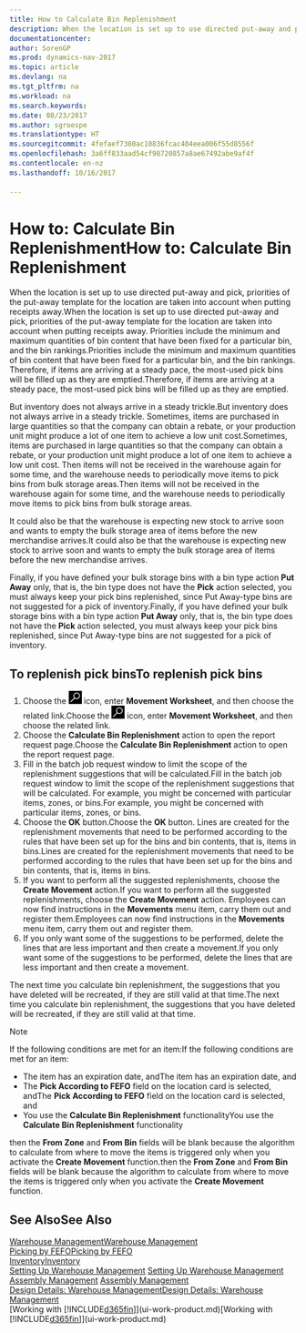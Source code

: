 ```yaml
---
title: How to Calculate Bin Replenishment
description: When the location is set up to use directed put-away and pick, priorities of the put-away template for the location are taken into account when putting receipts away.
documentationcenter: 
author: SorenGP
ms.prod: dynamics-nav-2017
ms.topic: article
ms.devlang: na
ms.tgt_pltfrm: na
ms.workload: na
ms.search.keywords: 
ms.date: 08/23/2017
ms.author: sgroespe
ms.translationtype: HT
ms.sourcegitcommit: 4fefaef7380ac10836fcac404eea006f55d8556f
ms.openlocfilehash: 3a6ff833aad54cf98720857a8ae67492abe9af4f
ms.contentlocale: en-nz
ms.lasthandoff: 10/16/2017

---
```

# <a name="how-to-calculate-bin-replenishment"></a><span data-ttu-id="28a5d-103">How to: Calculate Bin Replenishment</span><span class="sxs-lookup"><span data-stu-id="28a5d-103">How to: Calculate Bin Replenishment</span></span>
<span data-ttu-id="28a5d-104">When the location is set up to use directed put-away and pick, priorities of the put-away template for the location are taken into account when putting receipts away.</span><span class="sxs-lookup"><span data-stu-id="28a5d-104">When the location is set up to use directed put-away and pick, priorities of the put-away template for the location are taken into account when putting receipts away.</span></span> <span data-ttu-id="28a5d-105">Priorities include the minimum and maximum quantities of bin content that have been fixed for a particular bin, and the bin rankings.</span><span class="sxs-lookup"><span data-stu-id="28a5d-105">Priorities include the minimum and maximum quantities of bin content that have been fixed for a particular bin, and the bin rankings.</span></span> <span data-ttu-id="28a5d-106">Therefore, if items are arriving at a steady pace, the most-used pick bins will be filled up as they are emptied.</span><span class="sxs-lookup"><span data-stu-id="28a5d-106">Therefore, if items are arriving at a steady pace, the most-used pick bins will be filled up as they are emptied.</span></span>  

<span data-ttu-id="28a5d-107">But inventory does not always arrive in a steady trickle.</span><span class="sxs-lookup"><span data-stu-id="28a5d-107">But inventory does not always arrive in a steady trickle.</span></span> <span data-ttu-id="28a5d-108">Sometimes, items are purchased in large quantities so that the company can obtain a rebate, or your production unit might produce a lot of one item to achieve a low unit cost.</span><span class="sxs-lookup"><span data-stu-id="28a5d-108">Sometimes, items are purchased in large quantities so that the company can obtain a rebate, or your production unit might produce a lot of one item to achieve a low unit cost.</span></span> <span data-ttu-id="28a5d-109">Then items will not be received in the warehouse again for some time, and the warehouse needs to periodically move items to pick bins from bulk storage areas.</span><span class="sxs-lookup"><span data-stu-id="28a5d-109">Then items will not be received in the warehouse again for some time, and the warehouse needs to periodically move items to pick bins from bulk storage areas.</span></span>  

<span data-ttu-id="28a5d-110">It could also be that the warehouse is expecting new stock to arrive soon and wants to empty the bulk storage area of items before the new merchandise arrives.</span><span class="sxs-lookup"><span data-stu-id="28a5d-110">It could also be that the warehouse is expecting new stock to arrive soon and wants to empty the bulk storage area of items before the new merchandise arrives.</span></span>  

<span data-ttu-id="28a5d-111">Finally, if you have defined your bulk storage bins with a bin type action **Put Away** only, that is, the bin type does not have the **Pick** action selected, you must always keep your pick bins replenished, since Put Away-type bins are not suggested for a pick of inventory.</span><span class="sxs-lookup"><span data-stu-id="28a5d-111">Finally, if you have defined your bulk storage bins with a bin type action **Put Away** only, that is, the bin type does not have the **Pick** action selected, you must always keep your pick bins replenished, since Put Away-type bins are not suggested for a pick of inventory.</span></span>  

## <a name="to-replenish-pick-bins"></a><span data-ttu-id="28a5d-112">To replenish pick bins</span><span class="sxs-lookup"><span data-stu-id="28a5d-112">To replenish pick bins</span></span>  
1.  <span data-ttu-id="28a5d-113">Choose the ![Search for Page or Report](media/ui-search/search_small.png "Search for Page or Report icon") icon, enter **Movement Worksheet**, and then choose the related link.</span><span class="sxs-lookup"><span data-stu-id="28a5d-113">Choose the ![Search for Page or Report](media/ui-search/search_small.png "Search for Page or Report icon") icon, enter **Movement Worksheet**, and then choose the related link.</span></span>  
2.  <span data-ttu-id="28a5d-114">Choose the **Calculate Bin Replenishment** action to open the report request page.</span><span class="sxs-lookup"><span data-stu-id="28a5d-114">Choose the **Calculate Bin Replenishment** action to open the report request page.</span></span>  
3.  <span data-ttu-id="28a5d-115">Fill in the batch job request window to limit the scope of the replenishment suggestions that will be calculated.</span><span class="sxs-lookup"><span data-stu-id="28a5d-115">Fill in the batch job request window to limit the scope of the replenishment suggestions that will be calculated.</span></span> <span data-ttu-id="28a5d-116">For example, you might be concerned with particular items, zones, or bins.</span><span class="sxs-lookup"><span data-stu-id="28a5d-116">For example, you might be concerned with particular items, zones, or bins.</span></span>  
4.  <span data-ttu-id="28a5d-117">Choose the **OK** button.</span><span class="sxs-lookup"><span data-stu-id="28a5d-117">Choose the **OK** button.</span></span> <span data-ttu-id="28a5d-118">Lines are created for the replenishment movements that need to be performed according to the rules that have been set up for the bins and bin contents, that is, items in bins.</span><span class="sxs-lookup"><span data-stu-id="28a5d-118">Lines are created for the replenishment movements that need to be performed according to the rules that have been set up for the bins and bin contents, that is, items in bins.</span></span>  
5.  <span data-ttu-id="28a5d-119">If you want to perform all the suggested replenishments, choose the **Create Movement** action.</span><span class="sxs-lookup"><span data-stu-id="28a5d-119">If you want to perform all the suggested replenishments, choose the **Create Movement** action.</span></span> <span data-ttu-id="28a5d-120">Employees can now find instructions in the **Movements** menu item, carry them out and register them.</span><span class="sxs-lookup"><span data-stu-id="28a5d-120">Employees can now find instructions in the **Movements** menu item, carry them out and register them.</span></span>  
6.  <span data-ttu-id="28a5d-121">If you only want some of the suggestions to be performed, delete the lines that are less important and then create a movement.</span><span class="sxs-lookup"><span data-stu-id="28a5d-121">If you only want some of the suggestions to be performed, delete the lines that are less important and then create a movement.</span></span>  

<span data-ttu-id="28a5d-122">The next time you calculate bin replenishment, the suggestions that you have deleted will be recreated, if they are still valid at that time.</span><span class="sxs-lookup"><span data-stu-id="28a5d-122">The next time you calculate bin replenishment, the suggestions that you have deleted will be recreated, if they are still valid at that time.</span></span>  

> [!NOTE]  
>  <span data-ttu-id="28a5d-123">If the following conditions are met for an item:</span><span class="sxs-lookup"><span data-stu-id="28a5d-123">If the following conditions are met for an item:</span></span>  
>   
>  -   <span data-ttu-id="28a5d-124">The item has an expiration date, and</span><span class="sxs-lookup"><span data-stu-id="28a5d-124">The item has an expiration date, and</span></span>  
> -   <span data-ttu-id="28a5d-125">The **Pick According to FEFO** field on the location card is selected, and</span><span class="sxs-lookup"><span data-stu-id="28a5d-125">The **Pick According to FEFO** field on the location card is selected, and</span></span>  
> -   <span data-ttu-id="28a5d-126">You use the **Calculate Bin Replenishment** functionality</span><span class="sxs-lookup"><span data-stu-id="28a5d-126">You use the **Calculate Bin Replenishment** functionality</span></span>  
>   
>  <span data-ttu-id="28a5d-127">then the **From Zone** and **From Bin** fields will be blank because the algorithm to calculate from where to move the items is triggered only when you activate the **Create Movement** function.</span><span class="sxs-lookup"><span data-stu-id="28a5d-127">then the **From Zone** and **From Bin** fields will be blank because the algorithm to calculate from where to move the items is triggered only when you activate the **Create Movement** function.</span></span>  

## <a name="see-also"></a><span data-ttu-id="28a5d-128">See Also</span><span class="sxs-lookup"><span data-stu-id="28a5d-128">See Also</span></span>  
[<span data-ttu-id="28a5d-129">Warehouse Management</span><span class="sxs-lookup"><span data-stu-id="28a5d-129">Warehouse Management</span></span>](warehouse-manage-warehouse.md)  
[<span data-ttu-id="28a5d-130">Picking by FEFO</span><span class="sxs-lookup"><span data-stu-id="28a5d-130">Picking by FEFO</span></span>](warehouse-picking-by-fefo.md)  
[<span data-ttu-id="28a5d-131">Inventory</span><span class="sxs-lookup"><span data-stu-id="28a5d-131">Inventory</span></span>](inventory-manage-inventory.md)  
<span data-ttu-id="28a5d-132">[Setting Up Warehouse Management](warehouse-setup-warehouse.md)   </span><span class="sxs-lookup"><span data-stu-id="28a5d-132">[Setting Up Warehouse Management](warehouse-setup-warehouse.md)   </span></span>  
<span data-ttu-id="28a5d-133">[Assembly Management](assembly-assemble-items.md)  </span><span class="sxs-lookup"><span data-stu-id="28a5d-133">[Assembly Management](assembly-assemble-items.md)  </span></span>  
[<span data-ttu-id="28a5d-134">Design Details: Warehouse Management</span><span class="sxs-lookup"><span data-stu-id="28a5d-134">Design Details: Warehouse Management</span></span>](design-details-warehouse-management.md)  
<span data-ttu-id="28a5d-135">[Working with [!INCLUDE[d365fin](includes/d365fin_md.md)]](ui-work-product.md)</span><span class="sxs-lookup"><span data-stu-id="28a5d-135">[Working with [!INCLUDE[d365fin](includes/d365fin_md.md)]](ui-work-product.md)</span></span>

